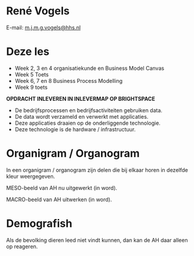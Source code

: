 # René Vogels
E-mail: m.j.m.g.vogels@hhs.nl

# Deze les
- Week 2, 3 en 4 organisatiekunde en Business Model Canvas
- Week 5 Toets
- Week 6, 7 en 8 Business Process Modelling
- Week 9 toets

**OPDRACHT INLEVEREN IN INLEVERMAP OP BRIGHTSPACE**

- De bedrijfsprocessen en bedrijfsactiviteiten gebruiken data.
- De data wordt verzameld en verwerkt met applicaties.
- Deze applicaties draaien op de onderliggende technologie.
- Deze technologie is de hardware / infrastructuur.

# Organigram / Organogram
In een organigram / organogram zijn delen die bij elkaar horen in dezelfde kleur weergegeven.

MESO-beeld van AH nu uitgewerkt (in word).

MACRO-beeld van AH uitwerken (in word).

# Demografish
Als de bevolking dieren leed niet vindt kunnen, dan kan de AH daar alleen op reageren.
